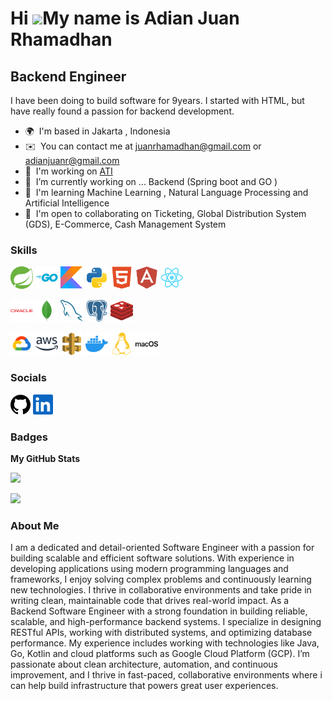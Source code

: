 Hi ![](https://user-images.githubusercontent.com/18350557/176309783-0785949b-9127-417c-8b55-ab5a4333674e.gif)My name is Adian Juan Rhamadhan
============================================================================================================================================

Backend Engineer
----------------

I have been doing to build software for 9years. I started with HTML, but have really found a passion for backend development.

* 🌍  I'm based in Jakarta , Indonesia
* ✉️  You can contact me at [juanrhamadhan@gmail.com](mailto:juanrhamadhan@gmail.com) or [adianjuanr@gmail.com](mailto:adianjuanr@gmail.com)
* 🚀  I'm working on [ATI](http://www.atibusinessgroup.com/)
* 🔭  I’m currently working on ... Backend (Spring boot and GO )
* 🧠  I'm learning Machine Learning , Natural Language Processing and Artificial Intelligence
* 🤝  I'm open to collaborating on Ticketing, Global Distribution System (GDS), E-Commerce, Cash Management System

### Skills


<p>
<a href="https://spring.io/" target="_blank" rel="noreferrer"><img src="profile/springboot-colored.svg" width="36" height="36" alt="Spring" /></a>
<a href="https://go.dev/doc/" target="_blank" rel="noreferrer"><img src="profile/go-colored.svg" width="36" height="36" alt="Go" /></a>
<a href="https://kotlinlang.org/" target="_blank" rel="noreferrer"><img src="profile/kotlin-colored.svg" width="36" height="36" alt="Kotlin" /></a>
<a href="https://www.python.org/" target="_blank" rel="noreferrer"><img src="profile/python.svg" width="36" height="36" alt="Python" /></a>
<a href="https://developer.mozilla.org/en-US/docs/Glossary/HTML5" target="_blank" rel="noreferrer"><img src="profile/html5-colored.svg" width="36" height="36" alt="HTML5" /></a>
<a href="https://angular.io/" target="_blank" rel="noreferrer"><img src="profile/angularjs-colored.svg" width="36" height="36" alt="Angular" /></a>
<a href="https://reactjs.org/" target="_blank" rel="noreferrer"><img src="profile/react-colored.svg" width="36" height="36" alt="React" /></a>
</p>

<p>
<a href="https://www.oracle.com/" target="_blank" rel="noreferrer"><img src="profile/oracle-colored.svg" width="36" height="36" alt="Oracle" /></a>
<a href="https://www.mongodb.com/" target="_blank" rel="noreferrer"><img src="profile/mongodb-colored.svg" width="36" height="36" alt="MongoDB" /></a>
<a href="https://www.mysql.com/" target="_blank" rel="noreferrer"><img src="profile/mysql-colored.svg" width="36" height="36" alt="MySQL" /></a>
<a href="https://www.postgresql.org/" target="_blank" rel="noreferrer"><img src="profile/postgresql-colored.svg" width="36" height="36" alt="PostgreSQL" /></a>
<a href="" target="_blank" rel="noreferrer"><img src="profile/redis-colored.svg" width="36" height="36" alt="Redis" /></a>
</p>

<p>
<a href="https://cloud.google.com/" target="_blank" rel="noreferrer"><img src="profile/googlecloud-colored.svg" width="36" height="36" alt="Google Cloud" /></a>
<a href="https://aws.amazon.com" target="_blank" rel="noreferrer"><img src="profile/aws-colored.svg" width="36" height="36" alt="Amazon Web Services" /></a>
<a href="https://aws.amazon.com/api-gateway/" target="_blank" rel="noreferrer"><img src="profile/aws-api-gateway-colored.svg" width="36" height="36" alt="Amazon Web Services Gateway" /></a>
<a href="https://www.docker.com/" target="_blank" rel="noreferrer"><img src="profile/docker-colored.svg" width="36" height="36" alt="Docker" /></a>
<a href="https://www.linux.org" target="_blank" rel="noreferrer"><img src="profile/linux-colored.svg" width="36" height="36" alt="Linux" /></a>
<a href="" target="_blank" rel="noreferrer"><img src="profile/macos-colored.svg" width="36" height="36" alt="MacOS" /></a>
</p>


### Socials

<p align="left"> 
<a href="https://www.github.com/solpokus" target="_blank" rel="noreferrer"><img src="profile/github.svg" width="32" height="32" /></a> 
<a href="https://www.linkedin.com/in/adian-juan-r" target="_blank" rel="noreferrer"><img src="profile/linkedin.svg" width="32" height="32" /></a></p>

### Badges

<b>My GitHub Stats </b>

<a href="http://www.github.com/solpokus"><img src="https://github-readme-streak-stats.herokuapp.com/?user=solpokus&stroke=ffffff&background=1c1917&ring=0891b2&fire=0891b2&currStreakNum=ffffff&currStreakLabel=0891b2&sideNums=ffffff&sideLabels=ffffff&dates=ffffff&hide_border=true" /></a>

<!-- <a href="https://github.com/solpokus" align="left"><img src="https://github-readme-stats.vercel.app/api/top-langs/?username=solpokus&langs_count=6&title_color=0891b2&text_color=ffffff&icon_color=0891b2&bg_color=1c1917&hide_border=true&locale=en&custom_title=Top%20%Languages" /></a> -->

<a href="https://github.com/solpokus"><img width="50%" src="https://github-readme-stats.vercel.app/api/top-langs/?username=solpokus&theme=dark&hide=html,css,cmake&layout=compact&langs_count=4&bg_color=101010&hide_title=true"></a>

### About Me
I am a dedicated and detail-oriented Software Engineer with a passion for building scalable and efficient software solutions. With experience in developing applications using modern programming languages and frameworks, I enjoy solving complex problems and continuously learning new technologies. I thrive in collaborative environments and take pride in writing clean, maintainable code that drives real-world impact.
As a Backend Software Engineer with a strong foundation in building reliable, scalable, and high-performance backend systems. I specialize in designing RESTful APIs, working with distributed systems, and optimizing database performance. My experience includes working with technologies like Java, Go, Kotlin and cloud platforms such as Google Cloud Platform (GCP). I’m passionate about clean architecture, automation, and continuous improvement, and I thrive in fast-paced, collaborative environments where i can help build infrastructure that powers great user experiences.
